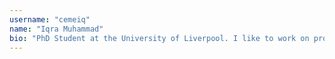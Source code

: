 ```yaml
---
username: "cemeiq"
name: "Iqra Muhammad"
bio: "PhD Student at the University of Liverpool. I like to work on projects and ideas related to Natural language processing"
---
```


